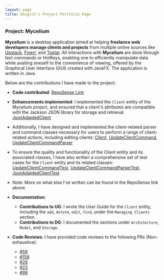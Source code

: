 ```yaml
---
layout: page
title: Douglch's Project Portfolio Page
---
```


### Project: Mycelium

**Mycelium** is a desktop application aimed at helping **freelance web developers
manage clients and projects** from multiple online sources like [Upstack](https://upstackhq.com/),
[Fiverr](https://www.fiverr.com/), and [Toptal](https://www.toptal.com/). All interactions
with **Mycelium** are done through text commands or HotKeys, enabling one to efficiently
manipulate data while availing oneself to the convenience of viewing, offered by the
Graphical User Interface (GUI) created with JavaFX. The application is written in Java.

Below are the contributions I have made to the project:
* **Code contributed**: [RepoSense Link](https://nus-cs2103-ay2223s2.github.io/tp-dashboard/?search=douglch&sort=groupTitle&sortWithin=title&timeframe=commit&mergegroup=&groupSelect=groupByRepos&breakdown=true&checkedFileTypes=docs~functional-code~test-code~other&since=2023-02-17&tabOpen=true&tabType=authorship&tabAuthor=Douglch&tabRepo=AY2223S2-CS2103T-W14-1%2Ftp%5Bmaster%5D&authorshipIsMergeGroup=false&authorshipFileTypes=docs~functional-code~test-code~other&authorshipIsBinaryFileTypeChecked=false&authorshipIsIgnoredFilesChecked=false)

* **Enhancements implemented**: I implemented the `Client` entity of the Mycelium project, and ensured that a client's
attributes are compatible with the Jackson JSON library for storage and retrieval. [JsonAdaptedClient](https://github.com/AY2223S2-CS2103T-W14-1/tp/blob/master/src/main/java/mycelium/mycelium/storage/JsonAdaptedClient.java)
* Additionally, I have designed and implemented the
client-related parser and command classes necessary for users to perform a range of client-related actions, including
editing clients: [Client](https://github.com/AY2223S2-CS2103T-W14-1/tp/blob/master/src/main/java/mycelium/mycelium/model/client/Client.java), [UpdateClientCommand](https://github.com/AY2223S2-CS2103T-W14-1/tp/blob/master/src/main/java/mycelium/mycelium/logic/commands/UpdateClientCommand.java), [UpdateClientCommandParser](https://github.com/AY2223S2-CS2103T-W14-1/tp/blob/master/src/main/java/mycelium/mycelium/logic/parser/UpdateClientCommandParser.java)
* To ensure the quality and functionality of the Client entity and its associated classes,
I have also written a comprehensive set of test cases for the `Client` entity and its related classes: [UpdateClientCommandTest](https://github.com/AY2223S2-CS2103T-W14-1/tp/blob/master/src/test/java/mycelium/mycelium/logic/commands/UpdateClientCommandTest.java), [UpdateClientCommandParserTest](https://github.com/AY2223S2-CS2103T-W14-1/tp/blob/master/src/test/java/mycelium/mycelium/logic/parser/UpdateClientCommandParserTest.java), [JsonAdaptedClientTest](https://github.com/AY2223S2-CS2103T-W14-1/tp/blob/master/src/test/java/mycelium/mycelium/storage/JsonAdaptedClientTest.java)
* Note: More on what else I've written can be found in the RepoSense link above.

* **Documentation**:
  * **Contributions to UG**: I wrote the User Guide for the `Client` entity, including the `add`, `delete`, `edit`, `find`, under the `Managing Clients` section.
  * **Contributions to DG**: I documented the sections under `Architecture`, `Model`, and `Storage`.

* **Code Reviews**:
I have provided code reviews to the following PRs (Non-exhaustive):
    * [#59](https://github.com/AY2223S2-CS2103T-W14-1/tp/pull/59)
    * [#158](https://github.com/AY2223S2-CS2103T-W14-1/tp/pull/158)
    * [#26](https://github.com/AY2223S2-CS2103T-W14-1/tp/pull/26)
    * [#23](https://github.com/AY2223S2-CS2103T-W14-1/tp/pull/23)
    * [#98](https://github.com/AY2223S2-CS2103T-W14-1/tp/pull/98)
